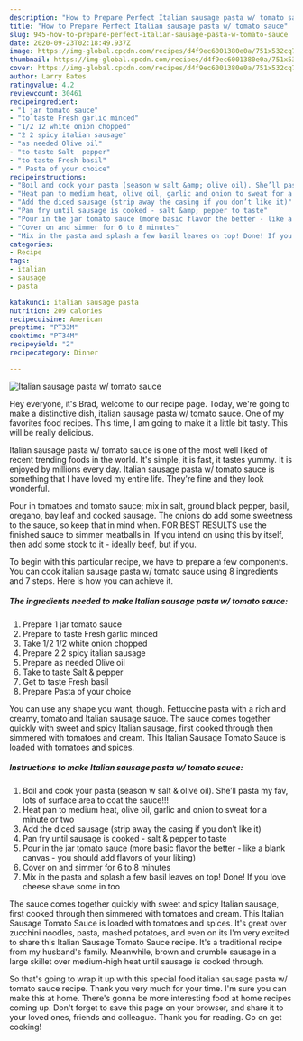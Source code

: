 ```yaml
---
description: "How to Prepare Perfect Italian sausage pasta w/ tomato sauce"
title: "How to Prepare Perfect Italian sausage pasta w/ tomato sauce"
slug: 945-how-to-prepare-perfect-italian-sausage-pasta-w-tomato-sauce
date: 2020-09-23T02:18:49.937Z
image: https://img-global.cpcdn.com/recipes/d4f9ec6001380e0a/751x532cq70/italian-sausage-pasta-w-tomato-sauce-recipe-main-photo.jpg
thumbnail: https://img-global.cpcdn.com/recipes/d4f9ec6001380e0a/751x532cq70/italian-sausage-pasta-w-tomato-sauce-recipe-main-photo.jpg
cover: https://img-global.cpcdn.com/recipes/d4f9ec6001380e0a/751x532cq70/italian-sausage-pasta-w-tomato-sauce-recipe-main-photo.jpg
author: Larry Bates
ratingvalue: 4.2
reviewcount: 30461
recipeingredient:
- "1 jar tomato sauce"
- "to taste Fresh garlic minced"
- "1/2 12 white onion chopped"
- "2 2 spicy italian sausage"
- "as needed Olive oil"
- "to taste Salt  pepper"
- "to taste Fresh basil"
- " Pasta of your choice"
recipeinstructions:
- "Boil and cook your pasta (season w salt &amp; olive oil). She’ll pasta my fav, lots of surface area to coat the sauce!!!"
- "Heat pan to medium heat, olive oil, garlic and onion to sweat for a minute or two"
- "Add the diced sausage (strip away the casing if you don’t like it)"
- "Pan fry until sausage is cooked - salt &amp; pepper to taste"
- "Pour in the jar tomato sauce (more basic flavor the better - like a blank canvas - you should add flavors of your liking)"
- "Cover on and simmer for 6 to 8 minutes"
- "Mix in the pasta and splash a few basil leaves on top! Done! If you love cheese shave some in too"
categories:
- Recipe
tags:
- italian
- sausage
- pasta

katakunci: italian sausage pasta 
nutrition: 209 calories
recipecuisine: American
preptime: "PT33M"
cooktime: "PT34M"
recipeyield: "2"
recipecategory: Dinner

---
```



![Italian sausage pasta w/ tomato sauce](https://img-global.cpcdn.com/recipes/d4f9ec6001380e0a/751x532cq70/italian-sausage-pasta-w-tomato-sauce-recipe-main-photo.jpg)

Hey everyone, it's Brad, welcome to our recipe page. Today, we're going to make a distinctive dish, italian sausage pasta w/ tomato sauce. One of my favorites food recipes. This time, I am going to make it a little bit tasty. This will be really delicious.

Italian sausage pasta w/ tomato sauce is one of the most well liked of recent trending foods in the world. It's simple, it is fast, it tastes yummy. It is enjoyed by millions every day. Italian sausage pasta w/ tomato sauce is something that I have loved my entire life. They're fine and they look wonderful.

Pour in tomatoes and tomato sauce; mix in salt, ground black pepper, basil, oregano, bay leaf and cooked sausage. The onions do add some sweetness to the sauce, so keep that in mind when. FOR BEST RESULTS use the finished sauce to simmer meatballs in. If you intend on using this by itself, then add some stock to it - ideally beef, but if you.


To begin with this particular recipe, we have to prepare a few components. You can cook italian sausage pasta w/ tomato sauce using 8 ingredients and 7 steps. Here is how you can achieve it.

<!--inarticleads1-->

##### The ingredients needed to make Italian sausage pasta w/ tomato sauce:

1. Prepare 1 jar tomato sauce
1. Prepare to taste Fresh garlic minced
1. Take 1/2 1/2 white onion chopped
1. Prepare 2 2 spicy italian sausage
1. Prepare as needed Olive oil
1. Take to taste Salt &amp; pepper
1. Get to taste Fresh basil
1. Prepare  Pasta of your choice


You can use any shape you want, though. Fettuccine pasta with a rich and creamy, tomato and Italian sausage sauce. The sauce comes together quickly with sweet and spicy Italian sausage, first cooked through then simmered with tomatoes and cream. This Italian Sausage Tomato Sauce is loaded with tomatoes and spices. 

<!--inarticleads2-->

##### Instructions to make Italian sausage pasta w/ tomato sauce:

1. Boil and cook your pasta (season w salt &amp; olive oil). She’ll pasta my fav, lots of surface area to coat the sauce!!!
1. Heat pan to medium heat, olive oil, garlic and onion to sweat for a minute or two
1. Add the diced sausage (strip away the casing if you don’t like it)
1. Pan fry until sausage is cooked - salt &amp; pepper to taste
1. Pour in the jar tomato sauce (more basic flavor the better - like a blank canvas - you should add flavors of your liking)
1. Cover on and simmer for 6 to 8 minutes
1. Mix in the pasta and splash a few basil leaves on top! Done! If you love cheese shave some in too


The sauce comes together quickly with sweet and spicy Italian sausage, first cooked through then simmered with tomatoes and cream. This Italian Sausage Tomato Sauce is loaded with tomatoes and spices. It&#39;s great over zucchini noodles, pasta, mashed potatoes, and even on its I&#39;m very excited to share this Italian Sausage Tomato Sauce recipe. It&#39;s a traditional recipe from my husband&#39;s family. Meanwhile, brown and crumble sausage in a large skillet over medium-high heat until sausage is cooked through. 

So that's going to wrap it up with this special food italian sausage pasta w/ tomato sauce recipe. Thank you very much for your time. I'm sure you can make this at home. There's gonna be more interesting food at home recipes coming up. Don't forget to save this page on your browser, and share it to your loved ones, friends and colleague. Thank you for reading. Go on get cooking!
